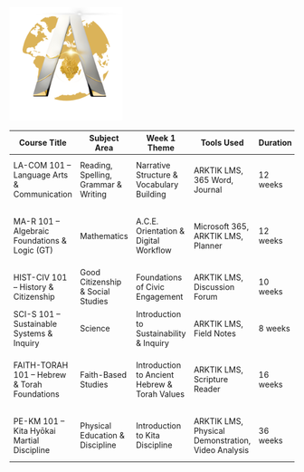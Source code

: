 <img src="../../assets/ARKTIK%20Logo.png" alt="ARKTIK Logo" width="200">


| Course Title                                     | Subject Area                           | Week 1 Theme                              | Tools Used                                    | Duration   | Age Range         | Assessment Criteria                                          |
|--------------------------------------------------|----------------------------------------|-------------------------------------------|-----------------------------------------------|------------|-------------------|--------------------------------------------------------------|
| LA-COM 101 – Language Arts & Communication        | Reading, Spelling, Grammar & Writing   | Narrative Structure & Vocabulary Building | ARKTIK LMS, 365 Word, Journal                 | 12 weeks   | Grades 6–7        | Weekly writing samples, vocabulary quizzes, peer review     |
| MA-R 101 – Algebraic Foundations & Logic (GT)     | Mathematics                            | A.C.E. Orientation & Digital Workflow     | Microsoft 365, ARKTIK LMS, Planner           | 12 weeks   | Grades 6–7        | Weekly journals, midterm concept mastery, final project      |
| HIST-CIV 101 – History & Citizenship              | Good Citizenship & Social Studies      | Foundations of Civic Engagement           | ARKTIK LMS, Discussion Forum                 | 10 weeks   | Grades 6–7        | Reflection essays, civic action plan, peer discussion        |
| SCI-S 101 – Sustainable Systems & Inquiry         | Science                                | Introduction to Sustainability & Inquiry  | ARKTIK LMS, Field Notes                      | 8 weeks    | Grades 6–7        | Field journal, hypothesis testing, project report            |
| FAITH-TORAH 101 – Hebrew & Torah Foundations      | Faith-Based Studies                    | Introduction to Ancient Hebrew & Torah Values | ARKTIK LMS, Scripture Reader             | 16 weeks   | All Ages (12+)    | Reflection journals, vocabulary quizzes, thematic essays     |
| PE-KM 101 – Kita Hyōkai Martial Discipline        | Physical Education & Discipline        | Introduction to Kita Discipline           | ARKTIK LMS, Physical Demonstration, Video Analysis | 36 weeks | Grades 6–7        | Belt rank demonstrations, skill challenges, routine execution |
